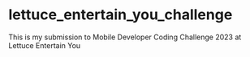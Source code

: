 # lettuce_entertain_you_challenge
This is my submission to Mobile Developer Coding Challenge 2023 at Lettuce Entertain You
